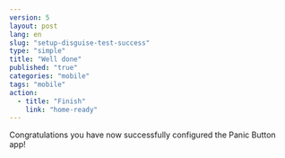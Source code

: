 ```yaml
---
version: 5
layout: post
lang: en
slug: "setup-disguise-test-success"
type: "simple"
title: "Well done"
published: "true"
categories: "mobile"
tags: "mobile"
action: 
  - title: "Finish"
    link: "home-ready"
---
```


Congratulations you have now successfully configured the Panic Button app!
